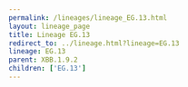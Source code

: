 ```yaml
---
permalink: /lineages/lineage_EG.13.html
layout: lineage_page
title: Lineage EG.13
redirect_to: ../lineage.html?lineage=EG.13
lineage: EG.13
parent: XBB.1.9.2
children: ['EG.13']
---
```

